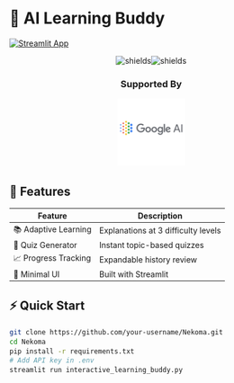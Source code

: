 # 🤖 AI Learning Buddy 

[![Streamlit App](https://static.streamlit.io/badges/streamlit_badge_black_white.svg)](https://your-app.streamlit.app)
<p align="center"><img src="https://img.shields.io/badge/Licence-Apache-Green" alt="shields"><img src="https://img.shields.io/badge/Flowcode-Hackathon-Blue" alt="shields"></p>

<div align="center">
  <h3>Supported By</h3>
  <img src="media/google-ai-logo.png.png" width="120" alt="Google Cloud">
</div>


## 🚀 Features

| Feature               | Description                                                                 |
|-----------------------|-----------------------------------------------------------------------------|
| 📚 Adaptive Learning  | Explanations at 3 difficulty levels                                         |
| 🧩 Quiz Generator     | Instant topic-based quizzes                                                 |
| 📈 Progress Tracking  | Expandable history review                                                   |
| 🎨 Minimal UI         | Built with Streamlit                                                        |

## ⚡ Quick Start

```bash
git clone https://github.com/your-username/Nekoma.git
cd Nekoma
pip install -r requirements.txt
# Add API key in .env
streamlit run interactive_learning_buddy.py
